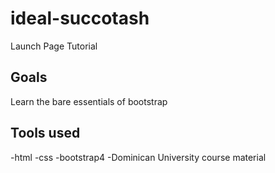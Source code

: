 # ideal-succotash

Launch Page Tutorial

## Goals

Learn the bare essentials of bootstrap

## Tools used

-html
-css
-bootstrap4
-Dominican University course material
